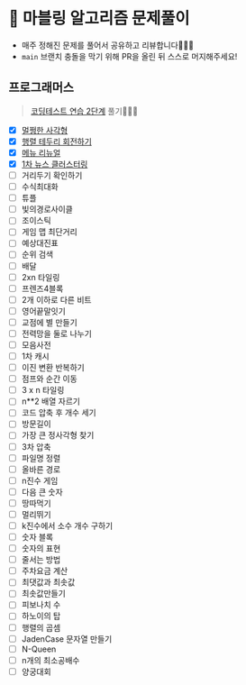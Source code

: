 # 🍭 마블링 알고리즘 문제풀이

- 매주 정해진 문제를 풀어서 공유하고 리뷰합니다🧑🏻‍💻
- `main` 브랜치 충돌을 막기 위해 PR을 올린 뒤 스스로 머지해주세요!

## 프로그래머스

> [코딩테스트 연습 2단계](https://school.programmers.co.kr/learn/challenges) 풀기🧑🏻‍💻

- [x] [멀쩡한 사각형](https://school.programmers.co.kr/learn/courses/30/lessons/62048)
- [x] [행렬 테두리 회전하기](https://school.programmers.co.kr/learn/courses/30/lessons/77485)
- [x] [메뉴 리뉴얼](https://school.programmers.co.kr/learn/courses/30/lessons/72411)
- [x] [1차 뉴스 클러스터링](https://school.programmers.co.kr/learn/courses/30/lessons/17677)
- [ ] 거리두기 확인하기
- [ ] 수식최대화
- [ ] 튜플
- [ ] 빛의경로사이클
- [ ] 조이스틱
- [ ] 게임 맵 최단거리
- [ ] 예상대진표
- [ ] 순위 검색
- [ ] 배달
- [ ] 2xn 타일링
- [ ] 프렌즈4블록
- [ ] 2개 이하로 다른 비트
- [ ] 영어끝말잇기
- [ ] 교점에 별 만들기
- [ ] 전력망을 둘로 나누기
- [ ] 모음사전
- [ ] 1차 캐시
- [ ] 이진 변환 반복하기
- [ ] 점프와 순간 이동
- [ ] 3 x n 타일링
- [ ] n\*\*2 배열 자르기
- [ ] 코드 압축 후 개수 세기
- [ ] 방문길이
- [ ] 가장 큰 정사각형 찾기
- [ ] 3차 압축
- [ ] 파일명 정렬
- [ ] 올바른 경로
- [ ] n진수 게임
- [ ] 다음 큰 숫자
- [ ] 땅따먹기
- [ ] 멀리뛰기
- [ ] k진수에서 소수 개수 구하기
- [ ] 숫자 블록
- [ ] 숫자의 표현
- [ ] 줄서는 방법
- [ ] 주차요금 계산
- [ ] 최댓값과 최솟값
- [ ] 최솟값만들기
- [ ] 피보나치 수
- [ ] 하노이의 탑
- [ ] 행렬의 곱셈
- [ ] JadenCase 문자열 만들기
- [ ] N-Queen
- [ ] n개의 최소공배수
- [ ] 양궁대회
